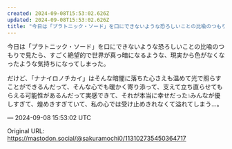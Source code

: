 ```yaml
---
created: 2024-09-08T15:53:02.626Z
updated: 2024-09-08T15:53:02.626Z
title: "今日は「プラトニック・ソード」を口にできないような恐ろしいことの比喩のつもりで見たら、すごく絶望的で世界が真っ暗になるような、現実から色がなくなったような気持ち[...]"
---
```


<p>今日は「プラトニック・ソード」を口にできないような恐ろしいことの比喩のつもりで見たら、すごく絶望的で世界が真っ暗になるような、現実から色がなくなったような気持ちになってしまった。</p><p>だけど、「ナナイロノチカイ」はそんな暗闇に落ちた心さえも温めて光で照らすことができるんだって、そんな心でも暖かく寄り添って、支えて立ち直らせてもらえる可能性があるんだって実感できて、それが本当に幸せだった💧みんなが優しすぎて、煌めきすぎていて、私の心では受け止めきれなくて溢れてしまう…。</p>

&mdash; 2024-09-08 15:53:02 UTC

Original URL: https://mastodon.social/@sakuramochi0/113102735450364717
